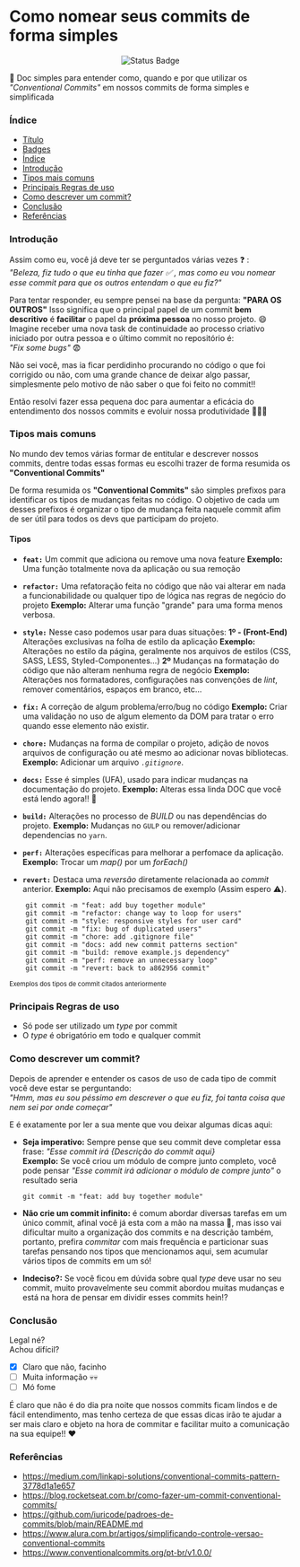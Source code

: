 <h1 id="title"> Como nomear seus commits de forma simples </h1>

<p align="center" id="badges">
    <img loading="lazy" src="http://img.shields.io/static/v1?label=STATUS&message=EM%20DESENVOLVIMENTO&color=GREEN&style=for-the-badge" alt="Status Badge"/>
</p>

🚀 Doc simples para entender como, quando e por que utilizar os *"Conventional Commits"* em nossos commits de forma simples e simplificada

<h3 id="indice">Índice</h3>

* [Título](#title)
* [Badges](#badges)
* [Índice](#indice)
* [Introdução](#intro)
* [Tipos mais comuns](#types)
* [Principais Regras de uso](#main-rules)
* [Como descrever um commit?](#how-to-describe)
* [Conclusão](#conclusion)
* [Referências](#references)

<h3 id="intro">Introdução</h3>

Assim como eu, você já deve ter se perguntados várias vezes :question: :  
*"Beleza, fiz tudo o que eu tinha que fazer :white_check_mark: , mas como eu vou nomear esse commit para que os outros entendam o que eu fiz?"*

Para tentar responder, eu sempre pensei na base da pergunta: **"PARA OS OUTROS"**
Isso significa que o principal papel de um commit **bem descritivo** é **facilitar** o papel da **próxima pessoa** no nosso projeto. :smile:
Imagine receber uma nova task de continuidade ao processo criativo iniciado por outra pessoa e o último commit no repositório é:  
*"Fix some bugs"* :fearful:  

Não sei você, mas ia ficar perdidinho procurando no código o que foi corrigido ou não, com uma grande chance de deixar algo passar, simplesmente pelo motivo de não saber o que foi feito no commit!!

Então resolvi fazer essa pequena doc para aumentar a eficácia do entendimento dos nossos commits e evoluir nossa produtividade :rocket::rocket::rocket:

<h3 id="types">Tipos mais comuns</h3>

No mundo dev temos várias formar de entitular e descrever nossos commits, dentre todas essas formas eu escolhi trazer de forma resumida os **"Conventional Commits"**  

De forma resumida os **"Conventional Commits"** são simples prefixos para identificar os tipos de mudanças feitas no código.
O objetivo de cada um desses prefixos é organizar o tipo de mudança feita naquele commit afim de ser útil para todos os devs que participam do projeto.

<h4>Tipos</h4>

* **`feat:`** Um commit que adiciona ou remove uma nova feature
**Exemplo:** Uma função totalmente nova da aplicação ou sua remoção  

* **`refactor:`** Uma refatoração feita no código que não vai alterar em nada a funcionabilidade ou qualquer tipo de lógica nas regras de negócio do projeto
**Exemplo:** Alterar uma função "grande" para uma forma menos verbosa.

* **`style:`** Nesse caso podemos usar para duas situações:
**1º - (Front-End)** Alterações exclusivas na folha de estilo da aplicação
**Exemplo:** Alterações no estilo da página, geralmente nos arquivos de estilos (CSS, SASS, LESS, Styled-Componentes...)
**2º** Mudanças na formatação do código que não alteram nenhuma regra de negócio
**Exemplo:** Alterações nos formatadores, configurações nas convenções de *lint*, remover comentários, espaços em branco, etc...

* **`fix:`** A correção de algum problema/erro/bug no código
**Exemplo:** Criar uma validação no uso de algum elemento da DOM para tratar o erro quando esse elemento não existir.

* **`chore:`** Mudanças na forma de compilar o projeto, adição de novos arquivos de configuração ou até mesmo ao adicionar novas bibliotecas.
**Exemplo:** Adicionar um arquivo *``.gitignore``*.

* **`docs:`** Esse é simples (UFA), usado para indicar mudanças na documentação do projeto.
**Exemplo:** Alteras essa linda DOC que você está lendo agora!! :dizzy:

* **`build:`** Alterações no processo de *BUILD* ou nas dependências do projeto.
**Exemplo:** Mudanças no ``GULP`` ou remover/adicionar dependencias no ``yarn``.

* **`perf:`** Alterações específicas para melhorar a perfomace da aplicação.
**Exemplo:** Trocar um *map()* por um *forEach()*

* **`revert:`** Destaca uma *reversão* diretamente relacionada ao *commit* anterior.
**Exemplo:** Aqui não precisamos de exemplo (Assim espero :warning:).

```git
    git commit -m "feat: add buy together module"
    git commit -m "refactor: change way to loop for users"
    git commit -m "style: responsive styles for user card"
    git commit -m "fix: bug of duplicated users"
    git commit -m "chore: add .gitignore file"
    git commit -m "docs: add new commit patterns section"
    git commit -m "build: remove example.js dependency"
    git commit -m "perf: remove an unnecessary loop"
    git commit -m "revert: back to a862956 commit"
```

<span style="font-size:0.7rem;">Exemplos dos tipos de commit citados anteriormente</span>

<h3 id="main-rules">Principais Regras de uso</h3>

* Só pode ser utilizado um *type* por commit
* O *type* é obrigatório em todo e qualquer commit

<h3 id="how-to-describe">Como descrever um commit?</h3>

Depois de aprender e entender os casos de uso de cada tipo de commit você deve estar se perguntando:  
*"Hmm, mas eu sou péssimo em descrever o que eu fiz, foi tanta coisa que nem sei por onde começar"*

E é exatamente por ler a sua mente que vou deixar algumas dicas aqui:  

* **Seja imperativo:** Sempre pense que seu commit deve completar essa frase: *"Esse commit irá {Descrição do commit aqui}*  
**Exemplo:** Se você criou um módulo de compre junto completo, você pode pensar *"Esse commit irá adicionar o módulo de compre junto"* o resultado seria  

    ```git
    git commit -m "feat: add buy together module"
    ```

* **Não crie um commit infinito:** é comum abordar diversas tarefas em um único commit, afinal você já esta com a mão na massa :wrench:, mas isso vai dificultar muito a organização dos commits e na descrição também, portanto, prefira *commitar* com mais frequência e particionar suas tarefas pensando nos tipos que mencionamos aqui, sem acumular vários tipos de commits em um só!

* **Indeciso?:** Se você ficou em dúvida sobre qual *type* deve usar no seu commit, muito provavelmente seu commit abordou muitas mudanças e está na hora de pensar em dividir esses commits hein!?

<h3 id="conclusion">Conclusão</h3>

Legal né?  
Achou difícil?

* [x] Claro que não, facinho
* [ ] Muita informação :skull::skull:
* [ ] Mó fome

É claro que não é do dia pra noite que nossos commits ficam lindos e de fácil entendimento, mas tenho certeza de que essas dicas irão te ajudar a ser mais claro e objeto na hora de commitar e facilitar muito a comunicação na sua equipe!! :heart:

<h3 id="references">Referências</h3>

* <https://medium.com/linkapi-solutions/conventional-commits-pattern-3778d1a1e657>
* <https://blog.rocketseat.com.br/como-fazer-um-commit-conventional-commits/>
* <https://github.com/iuricode/padroes-de-commits/blob/main/README.md>
* <https://www.alura.com.br/artigos/simplificando-controle-versao-conventional-commits>
* <https://www.conventionalcommits.org/pt-br/v1.0.0/>
